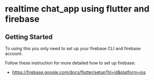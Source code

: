 # realtime chat_app using flutter and firebase

## Getting Started

To using this you only need to set up your firebase CLI and firebase account.

Follow these instruction for more detailed how to set up firebase:

- https://firebase.google.com/docs/flutter/setup?hl=id&platform=ios
